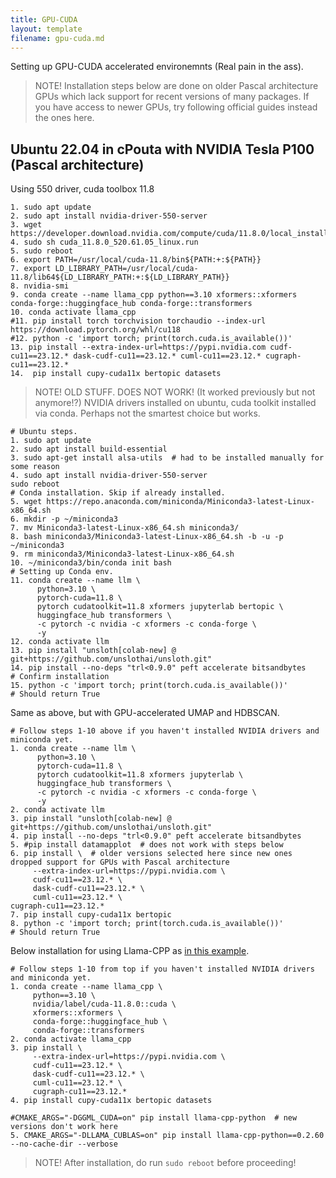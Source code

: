 ```yaml
---
title: GPU-CUDA
layout: template
filename: gpu-cuda.md
--- 
```


Setting up GPU-CUDA accelerated environemnts (Real pain in the ass).

> NOTE! Installation steps below are done on older Pascal architecture GPUs which lack support for recent versions of many packages. If you have access to newer GPUs, try following official guides instead the ones here.

## Ubuntu 22.04 in cPouta with NVIDIA Tesla P100 (Pascal architecture)

Using 550 driver, cuda toolbox 11.8

```
1. sudo apt update
2. sudo apt install nvidia-driver-550-server
3. wget https://developer.download.nvidia.com/compute/cuda/11.8.0/local_installers/cuda_11.8.0_520.61.05_linux.run
4. sudo sh cuda_11.8.0_520.61.05_linux.run
5. sudo reboot
6. export PATH=/usr/local/cuda-11.8/bin${PATH:+:${PATH}}
7. export LD_LIBRARY_PATH=/usr/local/cuda-11.8/lib64${LD_LIBRARY_PATH:+:${LD_LIBRARY_PATH}}
8. nvidia-smi
9. conda create --name llama_cpp python==3.10 xformers::xformers conda-forge::huggingface_hub conda-forge::transformers
10. conda activate llama_cpp
#11. pip install torch torchvision torchaudio --index-url https://download.pytorch.org/whl/cu118
#12. python -c 'import torch; print(torch.cuda.is_available())'
13. pip install --extra-index-url=https://pypi.nvidia.com cudf-cu11==23.12.* dask-cudf-cu11==23.12.* cuml-cu11==23.12.* cugraph-cu11==23.12.*
14.  pip install cupy-cuda11x bertopic datasets
```



> NOTE! OLD STUFF. DOES NOT WORK! (It worked previously but not anymore!?)
NVIDIA drivers installed on ubuntu, cuda toolkit installed via conda. Perhaps not the smartest choice but works.

```
# Ubuntu steps.
1. sudo apt update
2. sudo apt install build-essential
3. sudo apt-get install alsa-utils  # had to be installed manually for some reason
4. sudo apt install nvidia-driver-550-server
sudo reboot
# Conda installation. Skip if already installed.
5. wget https://repo.anaconda.com/miniconda/Miniconda3-latest-Linux-x86_64.sh
6. mkdir -p ~/miniconda3
7. mv Miniconda3-latest-Linux-x86_64.sh miniconda3/
8. bash miniconda3/Miniconda3-latest-Linux-x86_64.sh -b -u -p ~/miniconda3
9. rm miniconda3/Miniconda3-latest-Linux-x86_64.sh
10. ~/miniconda3/bin/conda init bash
# Setting up Conda env.
11. conda create --name llm \  
      python=3.10 \
      pytorch-cuda=11.8 \
      pytorch cudatoolkit=11.8 xformers jupyterlab bertopic \
      huggingface_hub transformers \
      -c pytorch -c nvidia -c xformers -c conda-forge \
      -y
12. conda activate llm
13. pip install "unsloth[colab-new] @ git+https://github.com/unslothai/unsloth.git"
14. pip install --no-deps "trl<0.9.0" peft accelerate bitsandbytes
# Confirm installation
15. python -c 'import torch; print(torch.cuda.is_available())'
# Should return True
```

Same as above, but with GPU-accelerated UMAP and HDBSCAN. 

```
# Follow steps 1-10 above if you haven't installed NVIDIA drivers and miniconda yet.
1. conda create --name llm \  
      python=3.10 \
      pytorch-cuda=11.8 \
      pytorch cudatoolkit=11.8 xformers jupyterlab \
      huggingface_hub transformers \
      -c pytorch -c nvidia -c xformers -c conda-forge \
      -y  
2. conda activate llm  
3. pip install "unsloth[colab-new] @ git+https://github.com/unslothai/unsloth.git"
4. pip install --no-deps "trl<0.9.0" peft accelerate bitsandbytes
5. #pip install datamapplot  # does not work with steps below
6. pip install \  # older versions selected here since new ones dropped support for GPUs with Pascal architecture
     --extra-index-url=https://pypi.nvidia.com \
     cudf-cu11==23.12.* \
     dask-cudf-cu11==23.12.* \
     cuml-cu11==23.12.* \
cugraph-cu11==23.12.*  
7. pip install cupy-cuda11x bertopic
8. python -c 'import torch; print(torch.cuda.is_available())'
# Should return True
```

Below installation for using Llama-CPP as [in this example](https://xcelore.com/blog-topic-modelling-llama-3-bertopic/).

```
# Follow steps 1-10 from top if you haven't installed NVIDIA drivers and miniconda yet.
1. conda create --name llama_cpp \
     python==3.10 \
     nvidia/label/cuda-11.8.0::cuda \
     xformers::xformers \
     conda-forge::huggingface_hub \
     conda-forge::transformers
2. conda activate llama_cpp
3. pip install \
     --extra-index-url=https://pypi.nvidia.com \
     cudf-cu11==23.12.* \
     dask-cudf-cu11==23.12.* \
     cuml-cu11==23.12.* \
     cugraph-cu11==23.12.*
4. pip install cupy-cuda11x bertopic datasets

#CMAKE_ARGS="-DGGML_CUDA=on" pip install llama-cpp-python  # new versions don't work here
5. CMAKE_ARGS="-DLLAMA_CUBLAS=on" pip install llama-cpp-python==0.2.60 --no-cache-dir --verbose
```

> NOTE! After installation, do run `sudo reboot` before proceeding!
